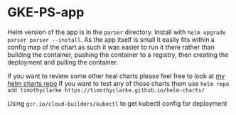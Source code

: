 # GKE-PS-app

Helm version of the app is in the `parser` directory. Install with `helm upgrade parser parser --install`. As the app itself is small it easily fits within a config map of the chart as such it was easier to run it there rather than building the container, pushing the container to a registry, then creating the deployment and pulling the container.

If you want to review some other heal charts please feel free to look at [my helm charts repo](https://github.com/timothyclarke/helm-charts/tree/master/charts)
If you want to test any of those charts them use `helm repo add timothyclarke https://timothyclarke.github.io/helm-charts/`

Using `gcr.io/cloud-builders/kubectl` to get kubectl config for deployment
